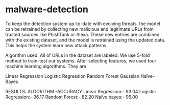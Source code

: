 # malware-detection
To keep the detection system up-to-date with evolving threats, the model can be retrained by collecting new malicious and legitimate URLs from trusted sources like PhishTank or Alexa. These new entries are combined with the existing dataset, and the model is retrained using the updated data. This helps the system learn new attack patterns.

Algorithm used: All of URLs in the dataset are labeled. We use 5-fold method to train-test our systems. After selecting features, we used four machine learning algorithms. They are

Linear Regression
Logistic Regression
Random Forest
Gaussian Naïve-Bayes

RESULTS: 
ALGORITHM -ACCURACY 
Linear Regression:- 93.04 
Logistic Regression:- 96.17 
Random Forest:- 82.20 
Naïve bayes:- 96.00
